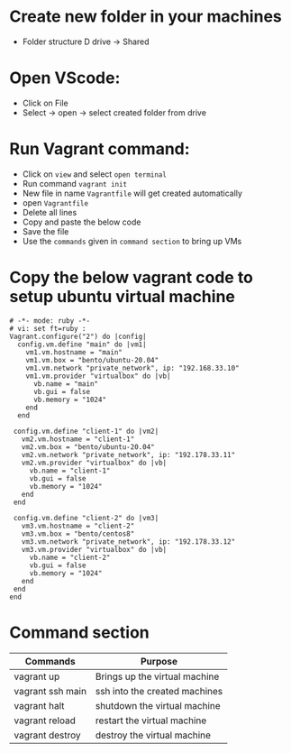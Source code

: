 # Create new folder in your machines
* Folder structure
  D drive -> Shared
     
# Open VScode:
  * Click on File
  * Select -> open -> select created folder from drive
  
# Run Vagrant command:
   * Click on `view` and select `open terminal`
   * Run command `vagrant init`
   * New file in name `Vagrantfile` will get created automatically
   * open `Vagrantfile` 
   * Delete all lines
   * Copy and paste the below code
   * Save the file
   * Use the `commands` given in `command section` to bring up VMs

# Copy the below vagrant code to setup ubuntu virtual machine

```
# -*- mode: ruby -*-
# vi: set ft=ruby :
Vagrant.configure("2") do |config|
  config.vm.define "main" do |vm1|
    vm1.vm.hostname = "main"
    vm1.vm.box = "bento/ubuntu-20.04"
    vm1.vm.network "private_network", ip: "192.168.33.10"
    vm1.vm.provider "virtualbox" do |vb|
      vb.name = "main"
      vb.gui = false
      vb.memory = "1024"
    end
  end

 config.vm.define "client-1" do |vm2|
   vm2.vm.hostname = "client-1"
   vm2.vm.box = "bento/ubuntu-20.04"
   vm2.vm.network "private_network", ip: "192.178.33.11"
   vm2.vm.provider "virtualbox" do |vb|
     vb.name = "client-1"
     vb.gui = false
     vb.memory = "1024"
   end 
 end

 config.vm.define "client-2" do |vm3|
   vm3.vm.hostname = "client-2"
   vm3.vm.box = "bento/centos8"
   vm3.vm.network "private_network", ip: "192.178.33.12"
   vm3.vm.provider "virtualbox" do |vb|
     vb.name = "client-2"
     vb.gui = false
     vb.memory = "1024"
   end
 end
end
```

# Command section
| Commands              | Purpose                       |
| --------------------- | ----------------------------  |
| vagrant up            | Brings up the virtual machine |
| vagrant ssh main      | ssh into the created machines |
| vagrant halt          | shutdown the virtual machine  |
| vagrant reload        | restart the virtual machine   |
| vagrant destroy       | destroy the virtual machine   |